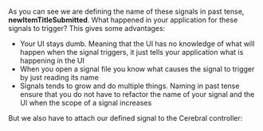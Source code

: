 As you can see we are defining the name of these signals in past tense, **newItemTitleSubmitted**. What happened in your application for these signals to trigger? This gives some advantages:

* Your UI stays dumb. Meaning that the UI has no knowledge of what will happen when the signal triggers, it just tells your application what is happening in the UI
* When you open a signal file you know what causes the signal to trigger by just reading its name
* Signals tends to grow and do multiple things. Naming in past tense ensure that you do not have to refactor the name of your signal and the UI when the scope of a signal increases

But we also have to attach our defined signal to the Cerebral controller:

